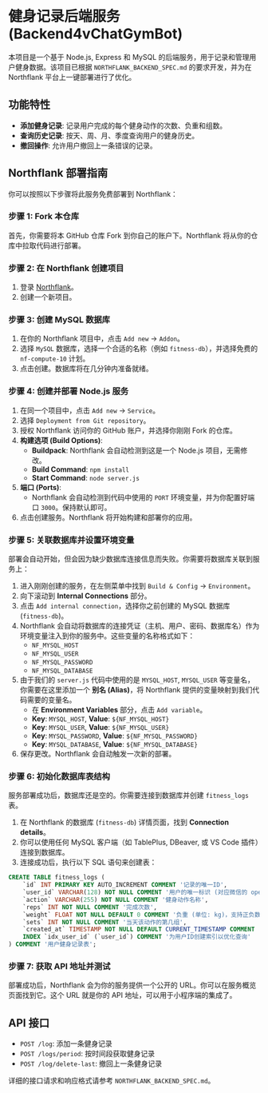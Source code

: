 # 健身记录后端服务 (Backend4vChatGymBot)

本项目是一个基于 Node.js, Express 和 MySQL 的后端服务，用于记录和管理用户健身数据。该项目已根据 `NORTHFLANK_BACKEND_SPEC.md` 的要求开发，并为在 Northflank 平台上一键部署进行了优化。

## 功能特性

- **添加健身记录**: 记录用户完成的每个健身动作的次数、负重和组数。
- **查询历史记录**: 按天、周、月、季度查询用户的健身历史。
- **撤回操作**: 允许用户撤回上一条错误的记录。

## Northflank 部署指南

你可以按照以下步骤将此服务免费部署到 Northflank：

### 步骤 1: Fork 本仓库

首先，你需要将本 GitHub 仓库 Fork 到你自己的账户下。Northflank 将从你的仓库中拉取代码进行部署。

### 步骤 2: 在 Northflank 创建项目

1.  登录 [Northflank](https://northflank.com/)。
2.  创建一个新项目。

### 步骤 3: 创建 MySQL 数据库

1.  在你的 Northflank 项目中，点击 `Add new` -> `Addon`。
2.  选择 `MySQL` 数据库，选择一个合适的名称（例如 `fitness-db`），并选择免费的 `nf-compute-10` 计划。
3.  点击创建。数据库将在几分钟内准备就绪。

### 步骤 4: 创建并部署 Node.js 服务

1.  在同一个项目中，点击 `Add new` -> `Service`。
2.  选择 `Deployment from Git repository`。
3.  授权 Northflank 访问你的 GitHub 账户，并选择你刚刚 Fork 的仓库。
4.  **构建选项 (Build Options)**:
    -   **Buildpack**: Northflank 会自动检测到这是一个 Node.js 项目，无需修改。
    -   **Build Command**: `npm install`
    -   **Start Command**: `node server.js`
5.  **端口 (Ports)**:
    -   Northflank 会自动检测到代码中使用的 `PORT` 环境变量，并为你配置好端口 `3000`。保持默认即可。
6.  点击创建服务。Northflank 将开始构建和部署你的应用。

### 步骤 5: 关联数据库并设置环境变量

部署会自动开始，但会因为缺少数据库连接信息而失败。你需要将数据库关联到服务上：

1.  进入刚刚创建的服务，在左侧菜单中找到 `Build & Config` -> `Environment`。
2.  向下滚动到 **Internal Connections** 部分。
3.  点击 `Add internal connection`，选择你之前创建的 MySQL 数据库 (`fitness-db`)。
4.  Northflank 会自动将数据库的连接凭证（主机、用户、密码、数据库名）作为环境变量注入到你的服务中。这些变量的名称格式如下：
    -   `NF_MYSQL_HOST`
    -   `NF_MYSQL_USER`
    -   `NF_MYSQL_PASSWORD`
    -   `NF_MYSQL_DATABASE`
5.  由于我们的 `server.js` 代码中使用的是 `MYSQL_HOST`, `MYSQL_USER` 等变量名，你需要在这里添加一个 **别名 (Alias)**，将 Northflank 提供的变量映射到我们代码需要的变量名。
    -   在 **Environment Variables** 部分，点击 `Add variable`。
    -   **Key**: `MYSQL_HOST`, **Value**: `${NF_MYSQL_HOST}`
    -   **Key**: `MYSQL_USER`, **Value**: `${NF_MYSQL_USER}`
    -   **Key**: `MYSQL_PASSWORD`, **Value**: `${NF_MYSQL_PASSWORD}`
    -   **Key**: `MYSQL_DATABASE`, **Value**: `${NF_MYSQL_DATABASE}`
6.  保存更改。Northflank 会自动触发一次新的部署。

### 步骤 6: 初始化数据库表结构

服务部署成功后，数据库还是空的。你需要连接到数据库并创建 `fitness_logs` 表。

1.  在 Northflank 的数据库 (`fitness-db`) 详情页面，找到 **Connection details**。
2.  你可以使用任何 MySQL 客户端（如 TablePlus, DBeaver, 或 VS Code 插件）连接到数据库。
3.  连接成功后，执行以下 SQL 语句来创建表：

```sql
CREATE TABLE fitness_logs (
    `id` INT PRIMARY KEY AUTO_INCREMENT COMMENT '记录的唯一ID',
    `user_id` VARCHAR(128) NOT NULL COMMENT '用户的唯一标识 (对应微信的 openid)',
    `action` VARCHAR(255) NOT NULL COMMENT '健身动作名称',
    `reps` INT NOT NULL COMMENT '完成次数',
    `weight` FLOAT NOT NULL DEFAULT 0 COMMENT '负重 (单位: kg)，支持正负数和浮点数',
    `sets` INT NOT NULL COMMENT '当天该动作的第几组',
    `created_at` TIMESTAMP NOT NULL DEFAULT CURRENT_TIMESTAMP COMMENT '记录创建时间',
    INDEX `idx_user_id` (`user_id`) COMMENT '为用户ID创建索引以优化查询'
) COMMENT '用户健身记录表';
```

### 步骤 7: 获取 API 地址并测试

部署成功后，Northflank 会为你的服务提供一个公开的 URL。你可以在服务概览页面找到它。这个 URL 就是你的 API 地址，可以用于小程序端的集成了。

## API 接口

- `POST /log`: 添加一条健身记录
- `POST /logs/period`: 按时间段获取健身记录
- `POST /log/delete-last`: 撤回上一条健身记录

详细的接口请求和响应格式请参考 `NORTHFLANK_BACKEND_SPEC.md`。
